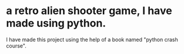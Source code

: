 # a retro alien shooter game, I have made using python.
I have made this project using the help of a book named "python crash course". 
